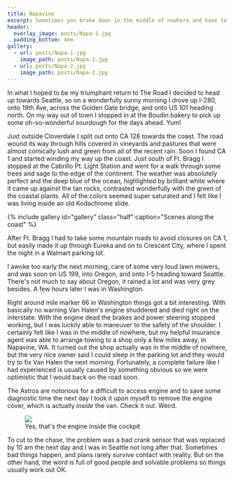 ```yaml
---
title: Napavine
excerpt: Sometimes you brake down in the middle of nowhere and have to sleep in a auto shop's parking lot
header:
  overlay_image: posts/Napa-1.jpg
  padding_bottom: 4em
gallery:
  - url: posts/Napa-1.jpg
    image_path: posts/Napa-1.jpg
  - url: posts/Napa-2.jpg
    image_path: posts/Napa-2.jpg
---
```


In what I hoped to be my triumphant return to The Road I decided to
head up towards Seattle, so on a wonderfully sunny morning I drove up
I-280, onto 19th Ave, across the Golden Gate bridge, and onto US 101
heading north. On my way out of town I stopped in at the Boudin bakery
to pick up some oh-so-wonderful sourdough for the days ahead. Yum!

Just outside Cloverdale I split out onto CA 128 towards the coast. The
road wound its way through hills covered in vineyards and pastures
that were almost comically lush and green from all of the recent
rain. Soon I found CA 1 and started winding my way up the coast. Just
south of Ft. Bragg I stopped at the Cabrillo Pt. Light Station and
went for a walk through some trees and sage to the edge of the
continent. The weather was absolutely perfect and the deep blue of the
ocean, highlighted by brilliant white where it came up against the tan
rocks, contrasted wonderfully with the green of the coastal
plants. All of the colors seemed super saturated and I felt like I was
living inside an old Kodachrome slide.

{% include gallery id="gallery" class="half" caption="Scenes along the coast" %}

After Ft. Bragg I had to take some mountain roads to avoid closures on
CA 1, but easily made it up through Eureka and on to Crescent City,
where I spent the night in a Walmart parking lot.

I awoke too early the next morning, care of some very loud lawn
mowers, and was soon on US 199, into Oregon, and onto I-5 heading
toward Seattle. There's not much to say about Oregon, it rained a lot
and was very grey besides. A few hours later I was in Washington.

Right around mile marker 66 in Washington things got a bit
interesting. With basically no warning Van Halen's engine shuddered
and died right on the interstate. With the engine dead the brakes and
power steering stopped working, but I was luckily able to maneuver to
the safety of the shoulder. I certainly felt like I was in the middle
of nowhere, but my helpful insurance agent was able to arrange towing
to a shop only a few miles away, in Napavine, WA. It turned out the
shop actually was in the middle of nowhere, but the very nice owner
said I could sleep in the parking lot and they would try to fix Van
Halen the next morning. Fortunately, a complete failure like I had
experienced is usually caused by something obvious so we were
optimistic that I would back on the road soon.

The Astros are notorious for a difficult to access engine and to save
some diagnostic time the next day I took it upon myself to remove the
engine cover, which is actually _inside_ the van. Check it out: Weird.

<figure class="align-center" style="width:100%">
 <a href="{{ site.url }}{{ site.baseurl }}/images/posts/Napa-3.jpg">
 <img src="{{ site.url }}{{ site.baseurl }}/images/posts/Napa-3.jpg">
 </a>
 <figcaption>Yes, that's the engine inside the cockpit</figcaption>
</figure>

To cut to the chase, the problem was a bad crank sensor that was
replaced by 10 am the next day and I was in Seattle not long after
that. Sometimes bad things happen, and plans rarely survive contact
with reality. But on the other hand, the word is full of good people
and solvable problems so things usually work out OK.